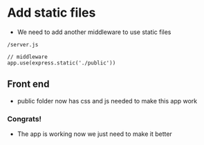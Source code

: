 <!-- https://www.youtube.com/watch?v=qwfE7fSVaZM&t=7201s -->
# Add static files
* We need to add another middleware to use static files

`/server.js`

```
// middleware
app.use(express.static('./public'))
```
## Front end
* public folder now has css and js needed to make this app work

### Congrats!
* The app is working now we just need to make it better




